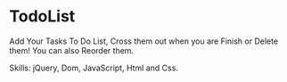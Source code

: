 # TodoList
Add Your Tasks To Do List, Cross them out when you are Finish or Delete them! You can also Reorder them. 

Skills: jQuery, Dom, JavaScript, Html and Css.

